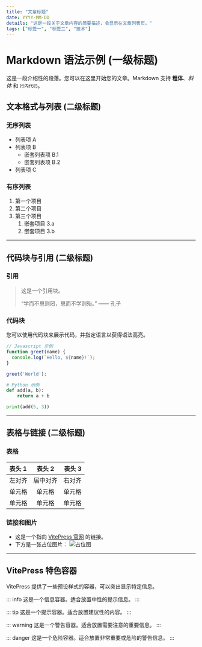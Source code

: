 ```yaml
---
title: "文章标题"
date: YYYY-MM-DD
details: "这是一段关于文章内容的简要描述，会显示在文章列表页。"
tags: ["标签一", "标签二", "技术"]
---
```


# Markdown 语法示例 (一级标题)

这是一段介绍性的段落。您可以在这里开始您的文章。Markdown 支持 **粗体**、*斜体* 和 `行内代码`。

## 文本格式与列表 (二级标题)

### 无序列表

- 列表项 A
- 列表项 B
  - 嵌套列表项 B.1
  - 嵌套列表项 B.2
- 列表项 C

### 有序列表

1. 第一个项目
2. 第二个项目
3. 第三个项目
   1. 嵌套项目 3.a
   2. 嵌套项目 3.b

---

## 代码块与引用 (二级标题)

### 引用

> 这是一个引用块。
>
> “学而不思则罔，思而不学则殆。” —— 孔子

### 代码块

您可以使用代码块来展示代码，并指定语言以获得语法高亮。

```javascript
// Javascript 示例
function greet(name) {
  console.log(`Hello, ${name}!`);
}

greet('World');
```

```python
# Python 示例
def add(a, b):
    return a + b

print(add(5, 3))
```

---

## 表格与链接 (二级标题)

### 表格

| 表头 1 | 表头 2 | 表头 3 |
| :--- | :---: | ---: |
| 左对齐 | 居中对齐 | 右对齐 |
| 单元格 | 单元格 | 单元格 |
| 单元格 | 单元格 | 单元格 |

### 链接和图片

- 这是一个指向 [VitePress 官网](https://vitepress.dev/) 的链接。
- 下方是一张占位图片：
  ![占位图](https://via.placeholder.com/400x200)

---

## VitePress 特色容器

VitePress 提供了一些预设样式的容器，可以突出显示特定信息。

::: info
这是一个信息容器。适合放置中性的提示信息。
:::

::: tip
这是一个提示容器。适合放置建议性的内容。
:::

::: warning
这是一个警告容器。适合放置需要注意的重要信息。
:::

::: danger
这是一个危险容器。适合放置非常重要或危险的警告信息。
:::
